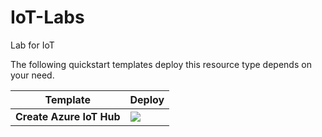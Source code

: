 # IoT-Labs
Lab for IoT 


The following quickstart templates deploy this resource type depends on your need.

 
| Template                                                     | Deploy                                                       |
| ------------------------------------------------------------ | ------------------------------------------------------------ |
|  **Create Azure IoT Hub** | <a href="https://portal.azure.com/#create/Microsoft.Template/uri/https%3A%2F%2Fraw.githubusercontent.com%2FAshokPeddakotla-MSFT%2FIoT-Labs%2Fmaster%2Ftemplate.json%3Ftoken%3DAKS6JQ6JWQG56QGPDD5UIQK5QHLX6" target="_blank"> <img src="http://azuredeploy.net/deploybutton.png"/></a>|
